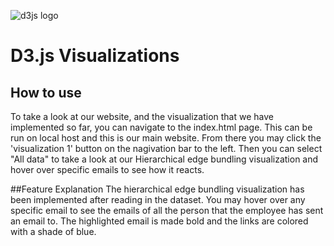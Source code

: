 ![d3js logo](https://github.com/richardadalton/d3examples/blob/gh-pages/resources/d3logo.png?raw=true)

# D3.js Visualizations

## How to use
To take a look at our website, and the visualization that we have implemented so far, you can 
navigate to the index.html page. This can be run on local host and this is our main website. From there
you may click the 'visualization 1' button on the nagivation bar to the left. Then you can select
"All data" to take a look at our Hierarchical edge bundling visualization and hover over specific emails
to see how it reacts. 

##Feature Explanation
The hierarchical edge bundling visualization has been implemented after reading in the dataset.
You may hover over any specific email to see the emails of all the person that the employee has sent an email to. 
The highlighted email is made bold and the links are colored with a shade of blue. 



